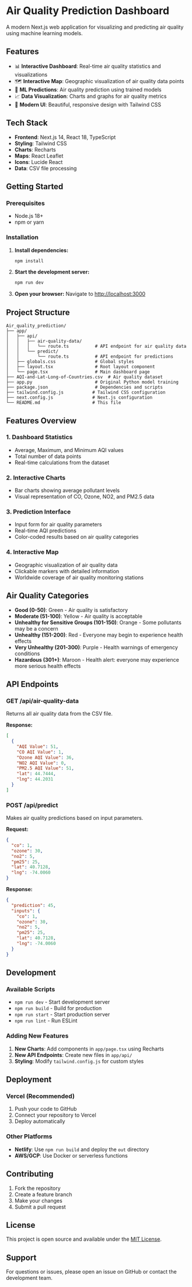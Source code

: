 # Air Quality Prediction Dashboard

A modern Next.js web application for visualizing and predicting air quality using machine learning models.

## Features

- 📊 **Interactive Dashboard**: Real-time air quality statistics and visualizations
- 🗺️ **Interactive Map**: Geographic visualization of air quality data points
- 🤖 **ML Predictions**: Air quality prediction using trained models
- 📈 **Data Visualization**: Charts and graphs for air quality metrics
- 🎨 **Modern UI**: Beautiful, responsive design with Tailwind CSS

## Tech Stack

- **Frontend**: Next.js 14, React 18, TypeScript
- **Styling**: Tailwind CSS
- **Charts**: Recharts
- **Maps**: React Leaflet
- **Icons**: Lucide React
- **Data**: CSV file processing

## Getting Started

### Prerequisites

- Node.js 18+ 
- npm or yarn

### Installation

1. **Install dependencies:**
   ```bash
   npm install
   ```

2. **Start the development server:**
   ```bash
   npm run dev
   ```

3. **Open your browser:**
   Navigate to [http://localhost:3000](http://localhost:3000)

## Project Structure

```
Air_quality_prediction/
├── app/
│   ├── api/
│   │   ├── air-quality-data/
│   │   │   └── route.ts          # API endpoint for air quality data
│   │   └── predict/
│   │       └── route.ts          # API endpoint for predictions
│   ├── globals.css               # Global styles
│   ├── layout.tsx                # Root layout component
│   └── page.tsx                  # Main dashboard page
├── AQI-and-Lat-Long-of-Countries.csv  # Air quality dataset
├── app.py                        # Original Python model training
├── package.json                  # Dependencies and scripts
├── tailwind.config.js           # Tailwind CSS configuration
├── next.config.js               # Next.js configuration
└── README.md                    # This file
```

## Features Overview

### 1. Dashboard Statistics
- Average, Maximum, and Minimum AQI values
- Total number of data points
- Real-time calculations from the dataset

### 2. Interactive Charts
- Bar charts showing average pollutant levels
- Visual representation of CO, Ozone, NO2, and PM2.5 data

### 3. Prediction Interface
- Input form for air quality parameters
- Real-time AQI predictions
- Color-coded results based on air quality categories

### 4. Interactive Map
- Geographic visualization of air quality data
- Clickable markers with detailed information
- Worldwide coverage of air quality monitoring stations

## Air Quality Categories

- **Good (0-50)**: Green - Air quality is satisfactory
- **Moderate (51-100)**: Yellow - Air quality is acceptable
- **Unhealthy for Sensitive Groups (101-150)**: Orange - Some pollutants may be a concern
- **Unhealthy (151-200)**: Red - Everyone may begin to experience health effects
- **Very Unhealthy (201-300)**: Purple - Health warnings of emergency conditions
- **Hazardous (301+)**: Maroon - Health alert: everyone may experience more serious health effects

## API Endpoints

### GET /api/air-quality-data
Returns all air quality data from the CSV file.

**Response:**
```json
[
  {
    "AQI Value": 51,
    "CO AQI Value": 1,
    "Ozone AQI Value": 36,
    "NO2 AQI Value": 0,
    "PM2.5 AQI Value": 51,
    "lat": 44.7444,
    "lng": 44.2031
  }
]
```

### POST /api/predict
Makes air quality predictions based on input parameters.

**Request:**
```json
{
  "co": 1,
  "ozone": 30,
  "no2": 5,
  "pm25": 25,
  "lat": 40.7128,
  "lng": -74.0060
}
```

**Response:**
```json
{
  "prediction": 45,
  "inputs": {
    "co": 1,
    "ozone": 30,
    "no2": 5,
    "pm25": 25,
    "lat": 40.7128,
    "lng": -74.0060
  }
}
```

## Development

### Available Scripts

- `npm run dev` - Start development server
- `npm run build` - Build for production
- `npm run start` - Start production server
- `npm run lint` - Run ESLint

### Adding New Features

1. **New Charts**: Add components in `app/page.tsx` using Recharts
2. **New API Endpoints**: Create new files in `app/api/`
3. **Styling**: Modify `tailwind.config.js` for custom styles

## Deployment

### Vercel (Recommended)
1. Push your code to GitHub
2. Connect your repository to Vercel
3. Deploy automatically

### Other Platforms
- **Netlify**: Use `npm run build` and deploy the `out` directory
- **AWS/GCP**: Use Docker or serverless functions

## Contributing

1. Fork the repository
2. Create a feature branch
3. Make your changes
4. Submit a pull request

## License

This project is open source and available under the [MIT License](LICENSE).

## Support

For questions or issues, please open an issue on GitHub or contact the development team. 